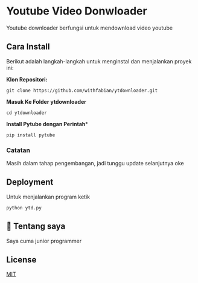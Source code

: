 # Youtube Video Donwloader

Youtube downloader berfungsi untuk mendownload video youtube

## Cara Install

Berikut adalah langkah-langkah untuk menginstal dan menjalankan proyek ini:

**Klon Repositori:**

```
git clone https://github.com/withfabian/ytdownloader.git
```

**Masuk Ke Folder ytdownloader**
```
cd ytdownloader
```

**Install Pytube dengan Perintah***

```
pip install pytube
```


### Catatan 

Masih dalam tahap pengembangan, jadi tunggu update selanjutnya oke





## Deployment

Untuk menjalankan program ketik

```
python ytd.py
```


## 🚀 Tentang saya
Saya cuma junior programmer

## License

[MIT](https://choosealicense.com/licenses/mit/)

